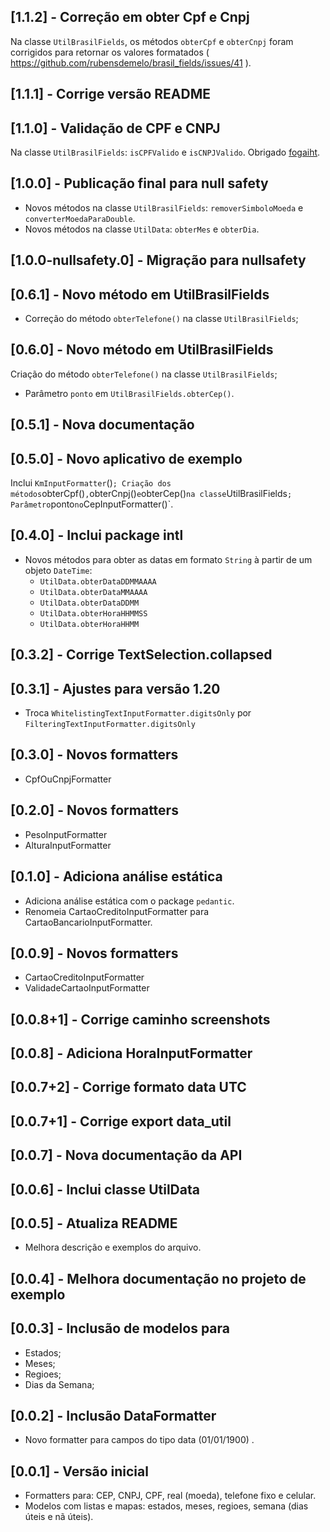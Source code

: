 ## [1.1.2] - Correção em obter Cpf e Cnpj

Na classe `UtilBrasilFields`, os métodos `obterCpf` e `obterCnpj` foram corrigidos para retornar os valores formatados ( <https://github.com/rubensdemelo/brasil_fields/issues/41> ).
  
## [1.1.1] - Corrige versão README

## [1.1.0] - Validação de CPF e CNPJ

Na classe `UtilBrasilFields`: `isCPFValido` e `isCNPJValido`. Obrigado [fogaiht](https://github.com/fogaiht).

## [1.0.0] - Publicação final para null safety

- Novos métodos na classe `UtilBrasilFields`: `removerSimboloMoeda` e `converterMoedaParaDouble`.
- Novos métodos na classe `UtilData`: `obterMes` e `obterDia`.

## [1.0.0-nullsafety.0] - Migração para nullsafety

## [0.6.1] - Novo método em UtilBrasilFields

- Correção do método `obterTelefone()` na classe `UtilBrasilFields`;

## [0.6.0] - Novo método em UtilBrasilFields

Criação do método `obterTelefone()` na classe `UtilBrasilFields`;

- Parâmetro `ponto` em `UtilBrasilFields.obterCep()`.

## [0.5.1] - Nova documentação

## [0.5.0] - Novo aplicativo de exemplo

Inclui `KmInputFormatter`()`;
Criação dos métodos`obterCpf()`,`obterCnpj()` e `obterCep()` na classe `UtilBrasilFields`;
Parâmetro`ponto` no `CepInputFormatter()`.

## [0.4.0] - Inclui package intl

- Novos métodos para obter as datas em formato `String` à partir de um objeto `DateTime`:
  - `UtilData.obterDataDDMMAAAA`
  - `UtilData.obterDataMMAAAA`
  - `UtilData.obterDataDDMM`
  - `UtilData.obterHoraHHMMSS`
  - `UtilData.obterHoraHHMM`

## [0.3.2] - Corrige TextSelection.collapsed

## [0.3.1] - Ajustes para versão 1.20

- Troca `WhitelistingTextInputFormatter.digitsOnly` por `FilteringTextInputFormatter.digitsOnly`

## [0.3.0] - Novos formatters

- CpfOuCnpjFormatter

## [0.2.0] - Novos formatters

- PesoInputFormatter
- AlturaInputFormatter

## [0.1.0] - Adiciona análise estática

- Adiciona análise estática com o package `pedantic`.
- Renomeia CartaoCreditoInputFormatter para CartaoBancarioInputFormatter.

## [0.0.9] - Novos formatters

- CartaoCreditoInputFormatter
- ValidadeCartaoInputFormatter

## [0.0.8+1] - Corrige caminho screenshots

## [0.0.8] - Adiciona HoraInputFormatter

## [0.0.7+2] - Corrige formato data UTC

## [0.0.7+1] - Corrige export data_util

## [0.0.7] - Nova documentação da API

## [0.0.6] - Inclui classe UtilData

## [0.0.5] - Atualiza README

- Melhora descrição e exemplos do arquivo.

## [0.0.4] - Melhora documentação no projeto de exemplo

## [0.0.3] - Inclusão de modelos para

- Estados;
- Meses;
- Regioes;
- Dias da Semana;

## [0.0.2] - Inclusão DataFormatter

- Novo formatter para campos do tipo data (01/01/1900) .

## [0.0.1] - Versão inicial

- Formatters para: CEP, CNPJ, CPF, real (moeda), telefone fixo e celular.
- Modelos com listas e mapas: estados, meses, regioes, semana (dias úteis e nã úteis).
